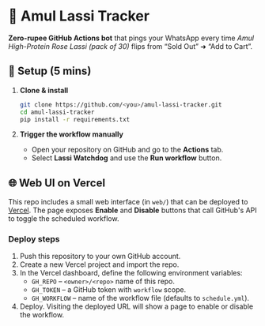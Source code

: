 # 🥤 Amul Lassi Tracker

**Zero-rupee GitHub Actions bot** that pings your WhatsApp every time
_Amul High-Protein Rose Lassi (pack of 30)_ flips from “Sold Out” ➜ “Add to Cart”.

## 🔧 Setup (5 mins)

1. **Clone & install**
   ```bash
   git clone https://github.com/<you>/amul-lassi-tracker.git
   cd amul-lassi-tracker
   pip install -r requirements.txt
   ```

2. **Trigger the workflow manually**
   - Open your repository on GitHub and go to the **Actions** tab.
   - Select **Lassi Watchdog** and use the **Run workflow** button.

## 🌐 Web UI on Vercel

This repo includes a small web interface (in `web/`) that can be deployed to [Vercel](https://vercel.com). The page exposes **Enable** and **Disable** buttons that call GitHub's API to toggle the scheduled workflow.

### Deploy steps
1. Push this repository to your own GitHub account.
2. Create a new Vercel project and import the repo.
3. In the Vercel dashboard, define the following environment variables:
   - `GH_REPO` – `<owner>/<repo>` name of this repo.
   - `GH_TOKEN` – a GitHub token with `workflow` scope.
   - `GH_WORKFLOW` – name of the workflow file (defaults to `schedule.yml`).
4. Deploy. Visiting the deployed URL will show a page to enable or disable the workflow.
